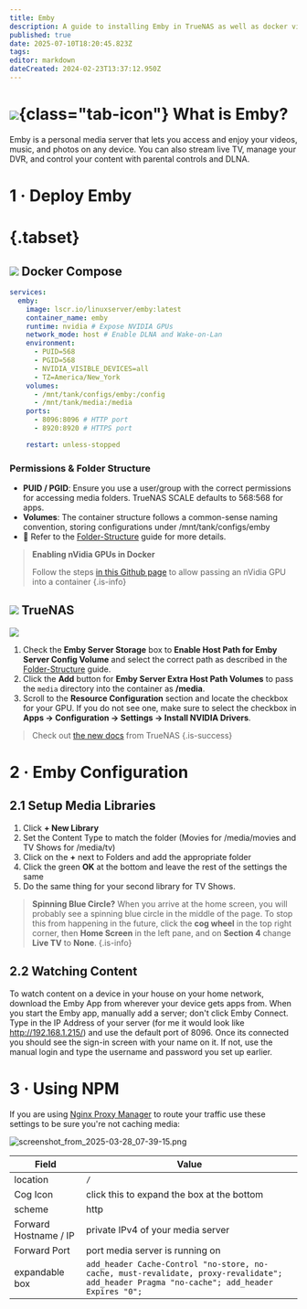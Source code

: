 ```yaml
---
title: Emby
description: A guide to installing Emby in TrueNAS as well as docker via compose
published: true
date: 2025-07-10T18:20:45.823Z
tags: 
editor: markdown
dateCreated: 2024-02-23T13:37:12.950Z
---
```


# ![](/emby2.png){class="tab-icon"} What is  Emby?

Emby is a personal media server that lets you access and enjoy your videos, music, and photos on any device. You can also stream live TV, manage your DVR, and control your content with parental controls and DLNA.

# 1 · Deploy Emby
# {.tabset}
## <img src="/docker.png" class="tab-icon"> Docker Compose

```yaml
services:
  emby:
    image: lscr.io/linuxserver/emby:latest
    container_name: emby
    runtime: nvidia # Expose NVIDIA GPUs
    network_mode: host # Enable DLNA and Wake-on-Lan
    environment:
      - PUID=568
      - PGID=568
      - NVIDIA_VISIBLE_DEVICES=all
      - TZ=America/New_York
    volumes:
      - /mnt/tank/configs/emby:/config
      - /mnt/tank/media:/media
    ports:
      - 8096:8096 # HTTP port
      - 8920:8920 # HTTPS port

    restart: unless-stopped
```

### Permissions & Folder Structure
- **PUID / PGID**: Ensure you use a user/group with the correct permissions for accessing media folders. TrueNAS SCALE defaults to 568:568 for apps.
- **Volumes**: The container structure follows a common-sense naming convention, storing configurations under /mnt/tank/configs/emby
- 📌 Refer to the [Folder-Structure](/Folder-Structure) guide for more details.

> **Enabling nVidia GPUs in Docker**
> 
> Follow the steps [in this Github page](https://github.com/NVIDIA/nvidia-container-toolkit) to allow passing an nVidia GPU into a container
{.is-info}

## <img src="/truenas.png" class="tab-icon"> TrueNAS

![](https://wiki.hydrology.cc/screenshot_from_2023-12-11_08-39-08.png)


1. Check the **Emby Server Storage** box to **Enable Host Path for Emby Server Config Volume** and select the correct path as described in the [Folder-Structure](/Folder-Structure) guide. 
1. Click the **Add** button for **Emby Server Extra Host Path Volumes** to pass the `media` directory into the container as **/media**.
1. Scroll to the **Resource Configuration** section and locate the checkbox for your GPU. If you do not see one, make sure to select the checkbox in **Apps → Configuration → Settings → Install NVIDIA Drivers**.

> Check out [the new docs](https://apps.truenas.com/resources/deploy-emby) from TrueNAS
{.is-success}


# 2 · Emby Configuration

## 2.1 Setup Media Libraries

1. Click **\+ New Library**
2. Set the Content Type to match the folder (Movies for /media/movies and TV Shows for /media/tv)
1. Click on the **+** next to Folders and add the appropriate folder
1. Click the green **OK** at the bottom and leave the rest of the settings the same
1. Do the same thing for your second library for TV Shows.

> **Spinning Blue Circle?**
> When you arrive at the home screen, you will probably see a spinning blue circle in the middle of the page. To stop this from happening in the future, click the **cog wheel** in the top right corner, then **Home Screen** in the left pane, and on **Section 4** change **Live TV** to **None**.
{.is-info}


## 2.2 Watching Content

To watch content on a device in your house on your home network, download the Emby App from wherever your device gets apps from. When you start the Emby app, manually add a server; don't click Emby Connect. Type in the IP Address of your server (for me it would look like http://192.168.1.215/) and use the default port of 8096. Once its connected you should see the sign-in screen with your name on it. If not, use the manual login and type the username and password you set up earlier.

# 3 · Using NPM
If you are using [Nginx Proxy Manager](/nginx) to route your traffic use these settings to be sure you're not caching media:

![screenshot_from_2025-03-28_07-39-15.png](/screenshot_from_2025-03-28_07-39-15.png)

| Field | Value |
| --- | --- |
| location | `/` |
| Cog Icon | click this to expand the box at the bottom |
| scheme | http |
| Forward Hostname / IP | private IPv4 of your media server |
| Forward Port | port media server is running on | 
| expandable box | `add_header Cache-Control "no-store, no-cache, must-revalidate, proxy-revalidate"; add_header Pragma "no-cache"; add_header Expires "0";` | 
